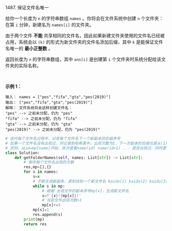 1487. 保证文件名唯一


给你一个长度为 `n` 的字符串数组 `names` 。你将会在文件系统中创建 `n` 个文件夹：在第 `i` 分钟，新建名为 `names[i]` 的文件夹。

由于两个文件 **不能** 共享相同的文件名，因此如果新建文件夹使用的文件名已经被占用，系统会以 `(k)` 的形式为新文件夹的文件名添加后缀，其中 `k` 是能保证文件名唯一的 **最小正整数** 。

返回长度为 *`n`* 的字符串数组，其中 `ans[i]` 是创建第 `i` 个文件夹时系统分配给该文件夹的实际名称。

 

**示例 1：**

```
输入： names = ["pes","fifa","gta","pes(2019)"]
输出： ["pes","fifa","gta","pes(2019)"]
解释： 文件系统将会这样创建文件名：
"pes" --> 之前未分配，仍为 "pes"
"fifa" --> 之前未分配，仍为 "fifa"
"gta" --> 之前未分配，仍为 "gta"
"pes(2019)" --> 之前未分配，仍为 "pes(2019)"
```

```py
# 迭代每个文件名过程中，记录每个文件名下一个新副本的后缀序号
# 如果一个文件名没有出现过，则记录到哈希表中，出现次数为1，下一次副本的后缀也是从(1)开始
# 否则，从id=mp[name]开始，依次查看name(id) name(id+1) ... 是否出现过，同时更新name出现的次数，直到找到一个新文件名
class Solution:
    def getFolderNames(self, names: List[str]) -> List[str]:
        # 保存每个文件名出现的次数
        res,mp=[],{}
        for x in names:
            s=x
            # 不断生成新副本，直到找到一个新文件名 kaido(1) kaido(2) kaido(3) ...
            while s in mp:
                # 根据 出现文件的副本序号mp[x]，生成新文件名
                s=f'{x}({mp[x]})'
                # 当前文件出现次数+1
                mp[x]+=1
            mp[s]=1
            res.append(s)
        print(mp)
        return res